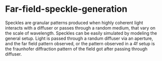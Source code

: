 # Far-field-speckle-generation 
Speckles are granular patterns produced when highly coherent light interacts with a diffuser or passes through a random medium, that vary on the scale of wavelength. Speckles can be easily simulated by modeling the general setup. Light is passed through a randum diffuser via an aperture, and the far field pattern observed, or the pattern observed in a 4f setup is the fraunhofer diffraction pattern of the field got after passing through diffuser. 
